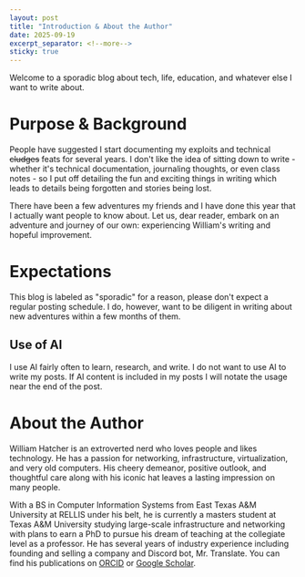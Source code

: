 ```yaml
---
layout: post
title: "Introduction & About the Author"
date: 2025-09-19
excerpt_separator: <!--more-->
sticky: true
---
```


Welcome to a sporadic blog about tech, life, education, and whatever else I want to write about.
<!--more-->

# Purpose & Background

People have suggested I start documenting my exploits and technical ~~cludges~~ feats for several years. I don't like the idea of sitting down to write - whether it's technical documentation, journaling thoughts, or even class notes - so I put off detailing the fun and exciting things in writing which leads to details being forgotten and stories being lost. 

There have been a few adventures my friends and I have done this year that I actually want people to know about. Let us, dear reader, embark on an adventure and journey of our own: experiencing William's writing and hopeful improvement.

# Expectations

This blog is labeled as "sporadic" for a reason, please don't expect a regular posting schedule. I do, however, want to be diligent in writing about new adventures within a few months of them.

## Use of AI

I use AI fairly often to learn, research, and write. I do not want to use AI to write my posts. If AI content is included in my posts I will notate the usage near the end of the post.

# About the Author

William Hatcher is an extroverted nerd who loves people and likes technology. He has a passion for networking, infrastructure, virtualization, and very old computers. His cheery demeanor, positive outlook, and thoughtful care along with his iconic hat leaves a lasting impression on many people.

With a BS in Computer Information Systems from East Texas A&M University at RELLIS under his belt, he is currently a masters student at Texas A&M University studying large-scale infrastructure and networking with plans to earn a PhD to pursue his dream of teaching at the collegiate level as a professor. He has several years of industry experience including founding and selling a company and Discord bot, Mr. Translate. You can find his publications on [ORCID](https://orcid.org/0009-0005-4441-2634) or [Google Scholar](https://scholar.google.com/citations?user=iWsEgf0AAAAJ).

